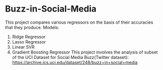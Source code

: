 # Buzz-in-Social-Media
This project compares various regressors on the basis of their accuracies that they produce.
Models:
  1. Ridge Regressor
  2. Lasso Regressor
  3. Linear SVR
  4. Gradient Boosting Regressor
This project involves the analysis of subset of the UCI Dataset for Social Media Buzz(Twitter dataset):
https://archive.ics.uci.edu/dataset/248/buzz+in+social+media
